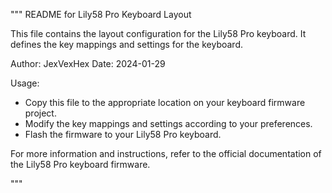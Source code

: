 """
README for Lily58 Pro Keyboard Layout

This file contains the layout configuration for the Lily58 Pro keyboard. It defines the key mappings and settings for the keyboard.

Author: JexVexHex
Date: 2024-01-29 

Usage:
- Copy this file to the appropriate location on your keyboard firmware project.
- Modify the key mappings and settings according to your preferences.
- Flash the firmware to your Lily58 Pro keyboard.

For more information and instructions, refer to the official documentation of the Lily58 Pro keyboard firmware.

"""
